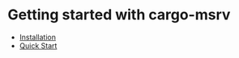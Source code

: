 # Getting started with cargo-msrv

* [Installation](installation.md)
* [Quick Start](quick-start.md)